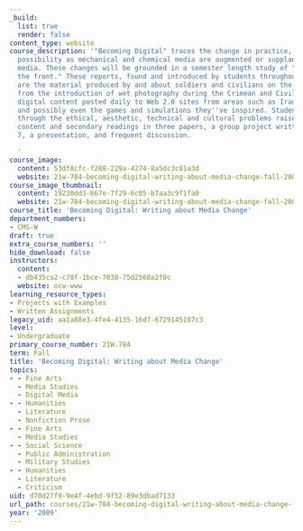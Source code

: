 ```yaml
---
_build:
  list: true
  render: false
content_type: website
course_description: '"Becoming Digital" traces the change in practice, theory and
  possibility as mechanical and chemical media are augmented or supplanted by digital
  media. These changes will be grounded in a semester length study of "reports from
  the front." These reports, found and introduced by students throughout the semester,
  are the material produced by and about soldiers and civilians on the battlefield
  from the introduction of wet photography during the Crimean and Civil Wars to contemporary
  digital content posted daily to Web 2.0 sites from areas such as Iraq and Afghanistan
  and possibly even the games and simulations they''ve inspired. Students will work
  through the ethical, aesthetic, technical and cultural problems raised by the primary
  content and secondary readings in three papers, a group project written with Inform
  7, a presentation, and frequent discussion.

  '
course_image:
  content: 53df8cfc-f288-229a-4274-8a5dc3c81a3d
  website: 21w-784-becoming-digital-writing-about-media-change-fall-2009
course_image_thumbnail:
  content: 19230dd3-667e-7f29-6c05-b7aa3c9f1fa0
  website: 21w-784-becoming-digital-writing-about-media-change-fall-2009
course_title: 'Becoming Digital: Writing about Media Change'
department_numbers:
- CMS-W
draft: true
extra_course_numbers: ''
hide_download: false
instructors:
  content:
  - db435ca2-c78f-1bce-7038-75d2568a2f0c
  website: ocw-www
learning_resource_types:
- Projects with Examples
- Written Assignments
legacy_uid: aa1a88e3-4fe4-4135-16d7-6729145187c3
level:
- Undergraduate
primary_course_number: 21W.784
term: Fall
title: 'Becoming Digital: Writing about Media Change'
topics:
- - Fine Arts
  - Media Studies
  - Digital Media
- - Humanities
  - Literature
  - Nonfiction Prose
- - Fine Arts
  - Media Studies
- - Social Science
  - Public Administration
  - Military Studies
- - Humanities
  - Literature
  - Criticism
uid: d70d27f9-9e4f-4ebd-9f52-89e3dbad7133
url_path: courses/21w-784-becoming-digital-writing-about-media-change-fall-2009
year: '2009'
---
```


